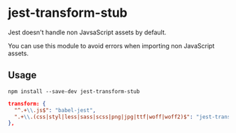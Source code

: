 # jest-transform-stub

Jest doesn't handle non JavsaScript assets by default.

You can use this module to avoid errors when importing non JavaScript assets.

## Usage

```shell
npm install --save-dev jest-transform-stub
```

```json
transform: {
  "^.+\\.js$": "babel-jest",
  ".+\\.(css|styl|less|sass|scss|png|jpg|ttf|woff|woff2)$": "jest-transform-stub"
},
```
